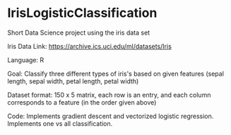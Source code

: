 # IrisLogisticClassification
Short Data Science project using the iris data set

Iris Data Link: https://archive.ics.uci.edu/ml/datasets/Iris

Language: R

Goal: Classify three different types of iris's based on given features (sepal length, sepal width, petal length, petal width)

Dataset format: 150 x 5 matrix, each row is an entry, and each column corresponds to a feature (in the order given above)

Code:
  Implements gradient descent and vectorized logistic regression.
  Implements one vs all classification.
